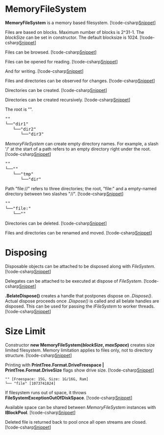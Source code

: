 ﻿# MemoryFileSystem

**MemoryFileSystem** is a memory based filesystem.
[!code-csharp[Snippet](Examples.cs#Snippet_1)]

Files are based on blocks. Maximum number of blocks is 2^31-1. The <i>blockSize</i> can be set in constructor. The default blocksize is 1024. 
[!code-csharp[Snippet](Examples.cs#Snippet_1b)]

Files can be browsed.
[!code-csharp[Snippet](Examples.cs#Snippet_2)]

Files can be opened for reading.
[!code-csharp[Snippet](Examples.cs#Snippet_3a)]

And for writing.
[!code-csharp[Snippet](Examples.cs#Snippet_3b)]

Files and directories can be observed for changes.
[!code-csharp[Snippet](Examples.cs#Snippet_4)]

Directories can be created.
[!code-csharp[Snippet](Examples.cs#Snippet_5)]

Directories can be created recursively. 
[!code-csharp[Snippet](Examples.cs#Snippet_5a)]

The root is "".
<pre style="line-height:1.2;">
""
└──"dir1"
   └──"dir2"
      └──"dir3"
</pre>

*MemoryFileSystem* can create empty directory names. For example, a slash '/' at the start of a path refers to an empty directory right under the root.
[!code-csharp[Snippet](Examples.cs#Snippet_5b)]

<pre style="line-height:1.2;">
""
└──""
   └──"tmp"
      └──"dir"
</pre>

Path "file://" refers to three directories; the root, "file:" and a empty-named directory between two slashes "//".
[!code-csharp[Snippet](Examples.cs#Snippet_5d)]

<pre style="line-height:1.2;">
""
└──"file:"
   └──""
</pre>

Directories can be deleted.
[!code-csharp[Snippet](Examples.cs#Snippet_6)]

Files and directories can be renamed and moved.
[!code-csharp[Snippet](Examples.cs#Snippet_7)]


# Disposing

Disposable objects can be attached to be disposed along with *FileSystem*.
[!code-csharp[Snippet](Examples.cs#Snippet_10a)]

Delegates can be attached to be executed at dispose of *FileSystem*.
[!code-csharp[Snippet](Examples.cs#Snippet_10b)]

**.BelateDispose()** creates a handle that postpones dispose on *.Dispose()*. Actual dispose proceeds once *.Dispose()* is called and
all belate handles are disposed. This can be used for passing the *IFileSystem* to worker threads. 
[!code-csharp[Snippet](Examples.cs#Snippet_10c)]

# Size Limit

Constructor **new MemoryFileSystem(<i>blockSize</i>, <i>maxSpace</i>)** creates size limited filesystem. Memory limitation applies to files only, not to directory structure.
[!code-csharp[Snippet](Examples.cs#Snippet_20a)]

Printing with **PrintTree.Format.DriveFreespace | PrintTree.Format.DriveSize** flags show drive size.
[!code-csharp[Snippet](Examples.cs#Snippet_20b)]

```none
"" [Freespace: 15G, Size: 1G/16G, Ram]
└── "file" [1073741824]
```

If filesystem runs out of space, it throws **FileSystemExceptionOutOfDiskSpace**.
[!code-csharp[Snippet](Examples.cs#Snippet_20c)]

Available space can be shared between *MemoryFileSystem* instances with **IBlockPool**.
[!code-csharp[Snippet](Examples.cs#Snippet_20d)]

Deleted file is returned back to pool once all open streams are closed.
[!code-csharp[Snippet](Examples.cs#Snippet_20e)]
